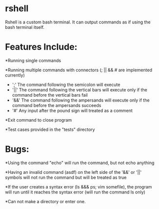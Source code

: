 # rshell

Rshell is a custom bash terminal.  It can output commands as if using the bash terminal itself.

# Features Include:

*Running single commands

*Running multiple commands with connectors (; || && # are implemented currently)
* ';' The command following the semicolon will execute 
* '||' The command following the vertical bars will execute only if the command before the vertical bars fail
* '&&' The command following the ampersands will execute only if the command before the ampersands succeeds
* '#' Any input after the pound sign will treated as a comment

*Exit command to close program

*Test cases provided in the "tests" directory

# Bugs:

*Using the command "echo" will run the command, but not echo anything

*Having an invalid command (asdf) on the left side of the '&&' or '||' symbols will not run the command but will be treated as true 

*If the user creates a syntax error (ls &&& ps; vim somefile), the program will run until it reaches the syntax error (will run the command ls only)

*Can not make a directory or enter one.